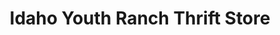 ---
title: "Idaho Youth Ranch Thrift Store"
url: /boise/idaho-youth-ranch-thrift-store/
shop: charity
---